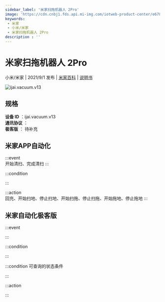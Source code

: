 ```yaml
---
sidebar_label: '米家扫拖机器人 2Pro'
image: 'https://cdn.cnbj1.fds.api.mi-img.com/iotweb-product-center/e6786ea612baeea5ea53b1bd00964b00_1624700899200.png?GalaxyAccessKeyId=AKVGLQWBOVIRQ3XLEW&Expires=9223372036854775807&Signature=tc0sRBERmKvFCYZSiVbYvDX8R50='
keywords: 
 - 米家
 - 小米/米家
 - 米家扫拖机器人 2Pro
description : ''
---
```

# 米家扫拖机器人 2Pro

小米/米家 | 2021/9/1 发布 | [米家百科](https://home.mi.com/webapp/content/baike/product/index.html?model=ijai.vacuum.v13) | [说明书](https://home.mi.com/views/introduction.html?model=ijai.vacuum.v13&region=cn)

![ijai.vacuum.v13](https://cdn.cnbj1.fds.api.mi-img.com/iotweb-product-center/e6786ea612baeea5ea53b1bd00964b00_1624700899200.png?GalaxyAccessKeyId=AKVGLQWBOVIRQ3XLEW&Expires=9223372036854775807&Signature=tc0sRBERmKvFCYZSiVbYvDX8R50=)

## 规格  
> 
**设备 ID** ：ijai.vacuum.v13  
**通讯协议** ：  
**极客版**  ： 待补充 


## 米家APP自动化  

:::event  
开始清扫、完成清扫
:::

:::condition  

:::

:::action   
回充、开始扫地、停止扫地、开始扫拖、停止扫拖、开始拖地、停止拖地
:::

## 米家自动化极客版  

:::event  

:::

:::condition  

:::

:::condition 可查询的状态条件  

:::

:::action  

:::

        
